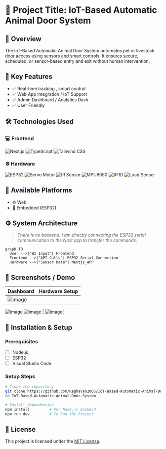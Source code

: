 
# 🚀 Project Title: IoT-Based Automatic Animal Door System

## 📌 Overview
The IoT-Based Automatic Animal Door System automates pet or livestock door access using sensors and smart controls. It ensures secure, scheduled, or sensor-based entry and exit without human intervention.

## 🧠 Key Features
- ✅ Real-time tracking , smart control
- ✅ Web App Integration / IoT Support
- ✅ Admin Dashboard / Analytics Dash
- ✅ User Friendly 

## 🛠️ Technologies Used

### 💻 Frontend
![Next.js](https://img.shields.io/badge/Frontend-Next.js-000000?style=for-the-badge&logo=nextdotjs&logoColor=white)
![TypeScript](https://img.shields.io/badge/Language-TypeScript-3178C6?style=for-the-badge&logo=typescript&logoColor=white)
![Tailwind CSS](https://img.shields.io/badge/Styling-Tailwind_CSS-38B2AC?style=for-the-badge&logo=tailwindcss&logoColor=white)

### ⚙️ Hardware
![ESP32](https://img.shields.io/badge/Hardware-ESP32-000000?logo=espressif&logoColor=white)
![Servo Motor](https://img.shields.io/badge/Hardware-Servo_Motor-F39C12?style=flat&logo=gear&logoColor=white)
![IR Sensor](https://img.shields.io/badge/Hardware-IR_Sensor-9B59B6?style=flat&logo=sensor&logoColor=white)
![MPU6050](https://img.shields.io/badge/Hardware-MPU6050-4CAF50?logo=raspberrypi&logoColor=white)
![RFID](https://img.shields.io/badge/Hardware-RFID-34495E?style=flat&logo=radio&logoColor=white)
![Load Sensor](https://img.shields.io/badge/Hardware-Load_Sensor-2ECC71?style=flat&logo=weight&logoColor=white)


## 🧩 Available Platforms
- 🌐 Web
- 🚀 Embedded (ESP32)

## ⚙️ System Architecture
> _There is no backend. I am directly connecting the ESP32 serial communication to the Next app to transfer the commands._
```mermaid
graph TD
  User -->|"UI Input"| Frontend
  Frontend -->|"API Calls"| ESP32_Serial_Connection
  Hardware -->|"Sensor Data"| Nextjs_APP
```

## 📸 Screenshots / Demo

| Dashboard | Hardware Setup |
|-----------|----------------|
| ![image](https://github.com/user-attachments/assets/49390ba9-6693-43b9-8652-b0201ca1ccf0)
![image](https://github.com/user-attachments/assets/6c962833-93e8-4641-86ea-09d4af160009)
![image](https://github.com/user-attachments/assets/1b5f2c29-d822-43b2-a13d-b33eccc31da9) | ![image](https://github.com/user-attachments/assets/ccf5d0fa-30cb-4092-9c3a-5de31020999a)|


## 📱 Installation & Setup

### Prerequisites
- [ ] Node.js 
- [ ] ESP32
- [ ] Visual Studio Code

### Setup Steps
```bash
# Clone the repository
git clone https://github.com/Raghavan2005/IoT-Based-Automatic-Animal-Door-System.git
cd IoT-Based-Automatic-Animal-Door-System

# Install dependencies
npm install         # For Node.js backend
npm run dev         # To Run the Project
```


## 📄 License
This project is licensed under the [MIT License](LICENSE).

